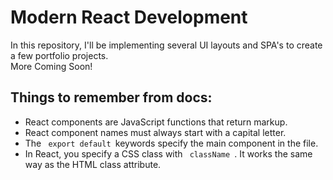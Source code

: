 # Modern React Development <br>
In this repository, I'll be implementing several UI layouts and SPA's to create a few portfolio projects.<br>
More Coming Soon!


## Things to remember from docs:
- React components are JavaScript functions that return markup.
- React component names must always start with a capital letter.
- The <code> export default </code>keywords specify the main component in the file.
- In React, you specify a CSS class with <code> className </code>. It works the same way as the HTML class attribute.
